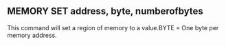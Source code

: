 ## MEMORY SET address, byte, numberofbytes

This command will set a region of memory to a value.BYTE = One byte per memory address.